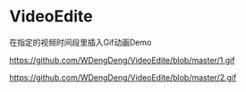 # VideoEdite
在指定的视频时间段里插入Gif动画Demo


https://github.com/WDengDeng/VideoEdite/blob/master/1.gif

https://github.com/WDengDeng/VideoEdite/blob/master/2.gif
